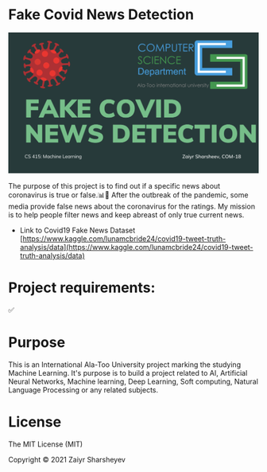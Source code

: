 # Fake Covid News Detection

<img src="./project_info/title.png" alt="Preview"/>

The purpose of this project is to find out if a specific news about coronavirus is true or false.📊🦠 After the outbreak of the pandemic, some media provide false news about the coronavirus for the ratings. My mission is to help people filter news and keep abreast of only true current news.

* Link to Covid19 Fake News Dataset [https://www.kaggle.com/lunamcbride24/covid19-tweet-truth-analysis/data](https://www.kaggle.com/lunamcbride24/covid19-tweet-truth-analysis/data)

# Project requirements:
:white_check_mark:

# Purpose

This is an International Ala-Too University project marking the studying Machine Learning. It's purpose is to build a project related to AI, Artificial Neural Networks, Machine learning, Deep Learning, Soft computing, Natural Language Processing or any related subjects.

# License
The MIT License (MIT)

Copyright © 2021 Zaiyr Sharsheyev
